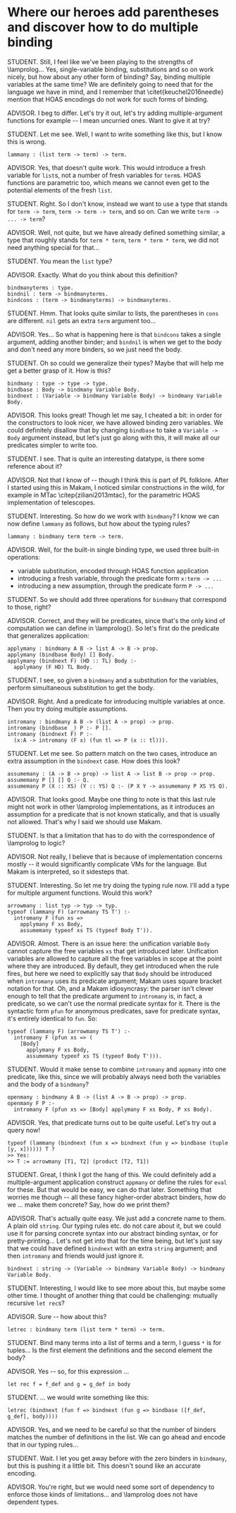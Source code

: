 # Where our heroes add parentheses and discover how to do multiple binding

<!--
```makam
%use "01-base-language".
```
-->

STUDENT. Still, I feel like we've been playing to the strengths of \lamprolog... Yes,
single-variable binding, substitutions and so on work nicely, but how about any other form
of binding? Say, binding multiple variables at the same time? We are definitely going to
need that for the language we have in mind, and I remember that \citet{keuchel2016needle}
mention that HOAS encodings do not work for such forms of binding.

ADVISOR. I beg to differ. Let's try it out, let's try adding multiple-argument functions
for example -- I mean uncurried ones. Want to give it at try?

STUDENT. Let me see. Well, I want to write something like this, but I know this is wrong.

```
lammany : (list term -> term) -> term.
```

ADVISOR. Yes, that doesn't quite work. This would introduce a fresh variable for `list`s,
not a number of fresh variables for `term`s. HOAS functions are parametric too, which
means we cannot even get to the potential elements of the fresh `list`.

STUDENT. Right. So I don't know, instead we want to use a type that stands for `term ->
term`, `term -> term -> term`, and so on. Can we write `term -> ... -> term`?

ADVISOR. Well, not quite, but we have already defined something similar, a type that
roughly stands for `term * term`, `term * term * term`, we did not need anything special
for that...

STUDENT. You mean the `list` type?

ADVISOR. Exactly. What do you think about this definition?

```makam
bindmanyterms : type.
bindnil : term -> bindmanyterms.
bindcons : (term -> bindmanyterms) -> bindmanyterms.
```

STUDENT. Hmm. That looks quite similar to lists, the parentheses in `cons` are
different. `nil` gets an extra `term` argument too...

ADVISOR. Yes... So what is happening here is that `bindcons` takes a single argument,
adding another binder; and `bindnil` is when we get to the body and don't need any more
binders, so we just need the body.

STUDENT. Oh so could we generalize their types? Maybe that will help me get a better
grasp of it. How is this?

```makam
bindmany : type -> type -> type.
bindbase : Body -> bindmany Variable Body.
bindnext : (Variable -> bindmany Variable Body) -> bindmany Variable Body.
```

ADVISOR. This looks great! Though let me say, I cheated a bit: in order for the
constructors to look nicer, we have allowed binding zero variables. We could definitely
disallow that by changing `bindbase` to take a `Variable -> Body` argument instead, but
let's just go along with this, it will make all our predicates simpler to write too.

STUDENT. I see. That is quite an interesting datatype, is there some reference about it?

ADVISOR. Not that I know of -- though I think this is part of PL folklore. After I started
using this in Makam, I noticed similar constructions in the wild, for example in MTac
\citep{ziliani2013mtac}, for the parametric HOAS implementation of telescopes.

STUDENT. Interesting. So how do we work with `bindmany`? I know we can now define
`lammany` as follows, but how about the typing rules?

```makam
lammany : bindmany term term -> term.
```

ADVISOR. Well, for the built-in single binding type, we used three built-in
operations:

- variable substitution, encoded through HOAS function application
- introducing a fresh variable, through the predicate form `x:term -> ...`
- introducing a new assumption, through the predicate form `P -> ...`

STUDENT. So we should add three operations for `bindmany` that correspond to those, right?

ADVISOR. Correct, and they will be predicates, since that's the only kind of computation
we can define in \lamprolog{}. So let's first do the predicate that generalizes
application:

```makam
applymany : bindmany A B -> list A -> B -> prop.
applymany (bindbase Body) [] Body.
applymany (bindnext F) (HD :: TL) Body :-
  applymany (F HD) TL Body.
```

STUDENT. I see, so given a `bindmany` and a substitution for the variables, perform
simultaneous substitution to get the body. 

ADVISOR. Right. And a predicate for introducing multiple variables at once. Then you try
doing multiple assumptions.

```makam
intromany : bindmany A B -> (list A -> prop) -> prop.
intromany (bindbase _) P :- P [].
intromany (bindnext F) P :-
  (x:A -> intromany (F x) (fun tl => P (x :: tl))).
```

STUDENT. Let me see. So pattern match on the two cases, introduce an extra assumption in
the `bindnext` case. How does this look?

```makam
assumemany : (A -> B -> prop) -> list A -> list B -> prop -> prop.
assumemany P [] [] Q :- Q.
assumemany P (X :: XS) (Y :: YS) Q :- (P X Y -> assumemany P XS YS Q).
```

ADVISOR. That looks good. Maybe one thing to note is that this last rule might not work in
other \lamprolog implementations, as it introduces an assumption for a predicate that is
not known statically, and that is usually not allowed. That's why I said we should use
Makam.

STUDENT. Is that a limitation that has to do with the correspondence of \lamprolog to
logic? 

ADVISOR. Not really, I believe that is because of implementation concerns mostly -- it
would significantly complicate VMs for the language. But Makam is interpreted, so it
sidesteps that.

STUDENT. Interesting. So let me try doing the typing rule now. I'll add a type for
multiple argument functions. Would this work?

<!-- add just this line to makam:
```makam
arrowmany : list typ -> typ -> typ.
```
--->

```
arrowmany : list typ -> typ -> typ.
typeof (lammany F) (arrowmany TS T') :-
  intromany F (fun xs =>
    applymany F xs Body,
    assumemany typeof xs TS (typeof Body T')).
```

ADVISOR. Almost. There is an issue here: the unification variable `Body` cannot capture
the free variables `xs` that get introduced later. Unification variables are allowed to
capture all the free variables in scope at the point where they are introduced. By
default, they get introduced when the rule fires, but here we need to explicitly say that
`Body` should be introduced when `intromany` uses its predicate argument; Makam uses
square bracket notation for that. Oh, and a Makam idiosyncrasy: the parser isn't clever
enough to tell that the predicate argument to `intromany` is, in fact, a predicate, so we
can't use the normal predicate syntax for it. There is the syntactic form `pfun` for
anonymous predicates, save for predicate syntax, it's entirely identical to `fun`. So:

```makam
typeof (lammany F) (arrowmany TS T') :-
  intromany F (pfun xs => (
    [Body]
      applymany F xs Body,
      assumemany typeof xs TS (typeof Body T'))).
```

STUDENT. Would it make sense to combine `intromany` and `appmany` into one predicate, like
this, since we will probably always need both the variables and the body of a `bindmany`?

```makam
openmany : bindmany A B -> (list A -> B -> prop) -> prop.
openmany F P :-
  intromany F (pfun xs => [Body] applymany F xs Body, P xs Body).
```

ADVISOR. Yes, that predicate turns out to be quite useful. Let's try out a query now!

```makam
typeof (lammany (bindnext (fun x => bindnext (fun y => bindbase (tuple [y, x]))))) T ?
>> Yes:
>> T := arrowmany [T1, T2] (product [T2, T1])
```

STUDENT. Great, I think I got the hang of this. We could definitely add a
multiple-argument application construct `appmany` or define the rules for `eval` for
these. But that would be easy, we can do that later. Something that worries me though --
all these fancy higher-order abstract binders, how do we ... make them concrete? Say, how
do we print them?

ADVISOR. That's actually quite easy. We just add a concrete name to them. A plain old
`string`. Our typing rules etc. do not care about it, but we could use it for parsing
concrete syntax into our abstract binding syntax, or for pretty-printing... Let's not get
into that for the time being, but let's just say that we could have defined `bindnext`
with an extra `string` argument; and then `intromany` and friends would just ignore it.

```
bindnext : string -> (Variable -> bindmany Variable Body) -> bindmany Variable Body.
```

STUDENT. Interesting, I would like to see more about this, but maybe some other time. I
thought of another thing that could be challenging: mutually recursive `let rec`s?

ADVISOR. Sure -- how about this?

```makam
letrec : bindmany term (list term * term) -> term.
```

STUDENT. Bind many terms into a list of terms and a term, I guess `*` is for tuples... Is
the first element the definitions and the second element the body?

ADVISOR. Yes -- so, for this expression ...

```
let rec f = f_def and g = g_def in body
```

STUDENT. ... we would write something like this:

```
letrec (bindnext (fun f => bindnext (fun g => bindbase ([f_def, g_def], body))))
```

ADVISOR. Yes, and we need to be careful so that the number of binders matches the number
of definitions in the list. We can go ahead and encode that in our typing rules...

STUDENT. Wait. I let you get away before with the zero binders in `bindmany`, but this is
pushing it a little bit. This doesn't sound like an accurate encoding.

ADVISOR. You're right, but we would need some sort of dependency to enforce those kinds of
limitations... and \lamprolog does not have dependent types.
